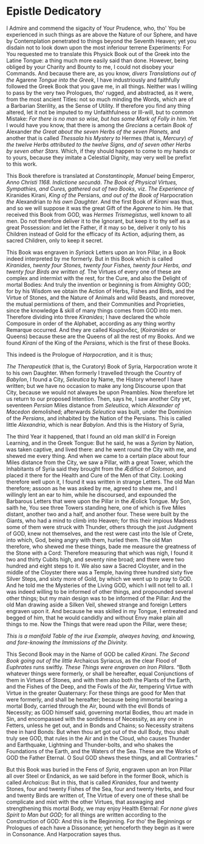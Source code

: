 # Epistle Dedicatory

I Admire and commend the sigacity of
Your Prudence, who, tho' You be experienced
in such things as are above the Nature of our Sphere, and have
by Contemplation penetrated to things beyond
the Seventh Heaven; yet you disdain
not to look down upon the most inferiour
terrene Experiments: For You requested me
to translate this Physick Book out of the
Greek into the Latine Tongue: a thing much
more easily said than done. However, being
obliged by your Charity and Bounty to me,
I could not disobey your Commands. And
because there are, as you know, _divers Translations
out of the_ Agarene _Tongue into the Greek_,
I have industriously and faithfully followed
the Greek Book that you gave me, in all
things. Neither was I willing to pass by the
very two Prologues, tho' rugged, and abstracted,
as it were, from the most ancient
Titles: not so much minding the Words,
which are of a Barbarian Sterility, as the
Sense of Utility. If therefore you find any
thing altered, let it not be imputed to my
Unfaithfulness or Ill-will, but to common
Mistake: _For there is no man so wise, but has
some Mark of Folly in him._ Yet I would
have you know, that there is among the
_Grecians_ a certain _Book of_ Alexander _the
Great about the seven Herbs of the seven Planets,_
and another that is called _Thessala his
Mystery to_ Hermes (that is, _Mercury_) _of the
twelve Herbs attributed to the twelve Signs, and
of seven other Herbs by seven other Stars._
Which, if they should happen to come to my
hands or to yours, because they imitate a
Celestial Dignity, may very well be prefixt to
this work.

This Book therefore is translated at _Constantinople,
Manuel_ being Emperor, _Anno
Christi 1168. Indictione secundá_. _The Book of
Physical Virtues, Sympathies, and Cures, gathered
out of two Books,_ viz. _The Experience of_
Kiranides Kirani, _King of the_ Persians, _and
out of the Book of_ Harpocration _the_ Alexandrian
_to his own Daughter_. And the first Book
of _Kirani_ was thus, and so we will suppose
it was the great Gift of the _Agarene_ to him.
He that received this Book from GOD, was
_Hermes Trismegistus_, well known to all men.
Do not therefore deliver it to the Ignorant,
but keep it to thy self as a great Possession:
and let the Father, if it may so be, deliver
it only to his Children instead of Gold for
the efficacy of its Action, adjuring them, as
sacred Children, only to keep it secret.

This Book was engraven in _Syriack_ Letters
upon an Iron Pillar, in a Book indeed interpreted
by me formerly. But in this Book
which is called _Kiranides_, _twenty four Stones,
twenty four Fishes, twenty four Herbs, and
twenty four Birds are written of._ The Virtues
of every one of these are complex and
intermixt with the rest, for the Cure, and also
the Delight of mortal Bodies: And truly
the invention or beginning is from Almighty
GOD; for by his Wisdom we obtain the Action
of Herbs, Fishes and Birds, and the Virtue
of Stones, and the Nature of Animals and
wild Beasts, and moreover, the mutual permixtions
of them, and their Communities and
Proprieties, since the knowledge & skill of many
things comes from GOD into men. Therefore
dividing into three _Kiranides_; I have
declared the whole Composure in order of the
Alphabet, according as any thing worthy
Remarque occurred. And they are called
Κοιράνιδες, (_Koiranides_ or Queens) because
these are the Queens of all the rest of my
Books. And we found _Kirani_ of the King
of the _Persians_, which is the first of these
Books.

This indeed is the Prologue of _Harpocration_,
and it is thus;

_The Therapeutick_ (that is, the Curatory)
Book of Syria, Harpocration wrote it to his
own Daughter. When formerly I travelled through the
Country of _Babylon_, I found a City, _Seleutica_
by Name, the History whereof I have
written; but we have no occasion to make
any long Discourse upon that City, because
we would not alwayes be upon Preambles.
Now therefore let us return to our proposed
Intention. Then, says he, I saw another City
yet, seventeen _Persian_ Miles distance from
_Seleutica_, which _Alexander of Macedon_ demolished;
afterwards _Seleutica_ was built, under
the Dominion of the _Persians_, and inhabited
by the Nation of the Persians. This is called
little _Alexandria_, which is near _Babylon_. And
this is the History of Syria,

The third Year it happened, that I found
an old man skill'd in Foreign Learning, and
in the Greek Tongue: But he said, he was a
_Syrian_ by Nation, was taken captive, and
lived there: and he went round the
City with me, and shewed me every thing.
And when we came to a certain place about
four Miles distance from the City, we saw a
Pillar, with a great Tower, which the Inhabitants
of Syria said they brought from the
Ædifice of _Solomon_, and placed it there for
the Health and Cure of the Men of that City.
Looking therefore well upon it, I found it
was written in strange Letters. The old
Man therefore; assoon as he was asked by
me, agreed to shew me, and I willingly lent
an ear to him, while he discoursed, and expounded
the Barbarous Letters that were upon
the Pillar in the Æolick Tongue. My
Son, saith he, You see three Towers standing
here, one of which is five Miles distant,
another two and a half, and another four.
These were built by the Giants, who had a
mind to climb into Heaven; for this their impious
Madness some of them were struck with
Thunder, others through the just Judgment
of GOD, knew not themselves, and the rest
were cast into the Isle of Crete, into which,
God, being angry with them, hurled them.
The old Man therefore, who shewed me these
things, bade me measure the greatness of the
Stone with a Cord: Therefore measuring
that which was nigh, I found it two and
thirty Cubits high, and seventy nine broad;
and there were two hundred and eight steps
to it. We also saw a Sacred Cloyster, and in
the middle of the Cloyster there was a Temple,
having three hundred sixty five Silver
Steps, and sixty more of Gold, by which we
went up to pray to GOD. And he told me
the Mysteries of the Living GOD, which I
will not tell to all. I was indeed willing to
be informed of other things, and propounded
several other things; but my main design
was to be informed of the Pillar: And the
old Man drawing aside a Silken Veil, shewed
strange and foreign Letters engraven upon it.
And because he was skilled in my Tongue, I
entreated and begged of him, that he would
candidly and without Envy make plain all
things to me. Now the Things that were
read upon the Pillar, were these;

_This is a manifold Table of the irue Example,
alwayes having, and knowing, and fore-knowing
the Immissions of the Divinity._

This Second Book may in the Name of
GOD be called _Kirani_. _The Second Book going
out of the little_ Archaicus Syriacus, as the
clear Flood of _Euphrates_ runs swiftly. _These
Things were engraven on Iron Pillars._ “Both
whatever things were formerly, or shall be
hereafter, equal Conjunctions of them in
Virtues of Stones, and with them also both
the Plants of the Earth, and the Fishes of
the Deep, and the Fowls of the Air, tempering
Virtue with Virtue in the greater
Quaternary: For these things are good for
Men that were formerly, and shall be hereafter;
because being immortal bearing a
mortal Body, carried through the Air,
bound with the evil Bonds of Necessity; as
GOD himself said, governing mortal Bodies,
thou art made in Sin, and encompassed
with the sordidness of Necessity, as any
one in Fetters, unless he get out, and in
Bonds and Chains; so Necessity straitens
thee in hard Bonds: But when thou art got
out of the dull Body, thou shalt truly see
GOD, that rules in the Air and in the Cloud,
who causes Thunder and Earthquake,
Lightning and Thunder-bolts, and who
shakes the Foundations of the Earth, and
the Waters of the Sea. These are the Works
of GOD the Father Eternal. O Soul
GOD shews these things, and all Contraries.”

But this Book was buried in the Fens of
_Syria_, engraven upon an Iron Pillar all over
Steel or Endanick, as we said before in the
former Book, which is called _Archaicus_: But
in this, that is called _Kiranides_, four and
twenty Stones, four and twenty Fishes of the
Sea, four and twenty Herbs, and four and
twenty Birds are written of, The Virtue of
every one of these shall be complicate and
mixt with the other Virtues, that asswaging
and strengthening this mortal Body, we may
enjoy Health Eternal: _For none gives Spirit to
Man but GOD_; for all things are written
according to the Construction of GOD:
And this is the Beginning. For tho' the Beginnings
or Prologues of each have a Dissonance;
yet henceforth they begin as it were
in Consonance. And Harpocration sayes thus.


